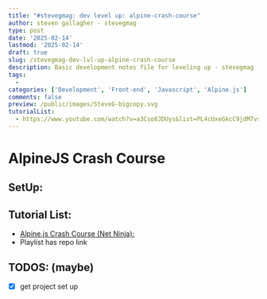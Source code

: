```yaml
---
title: "#stevegmag: dev level up: alpine-crash-course"
author: steven gallagher - stevegmag
type: post
date: '2025-02-14'
lastmod: '2025-02-14'
draft: true
slug: /stevegmag-dev-lvl-up-alpine-crash-course
description: Basic development notes file for leveling up - stevegmag
tags:
  - 
categories: ['Development', 'Front-end', 'Javascript', 'Alpine.js']
comments: false
preview: /public/images/SteveG-bigcopy.svg
tutorialList:
  - https://www.youtube.com/watch?v=a3Cso8JDUys&list=PL4cUxeGkcC9jdM7vsVj6stC4rN8OsP2Co
---
```


# AlpineJS Crash Course

## SetUp:
 


## Tutorial List:
  - [Alpine.js Crash Course (Net Ninja): ](https://www.youtube.com/watch?v=a3Cso8JDUys&list=PL4cUxeGkcC9jdM7vsVj6stC4rN8OsP2Co)
  - Playlist has repo link

## TODOS: (maybe)
  - [X] get project set up